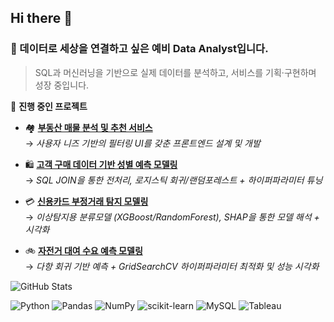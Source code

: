 ## Hi there 👋

<!--
**minsangggg/minsangggg** is a ✨ _special_ ✨ repository because its `README.md` (this file) appears on your GitHub profile.

Here are some ideas to get you started:

- 🔭 I’m currently working on ...
- 🌱 I’m currently learning ...
- 👯 I’m looking to collaborate on ...
- 🤔 I’m looking for help with ...
- 💬 Ask me about ...
- 📫 How to reach me: ...
- 😄 Pronouns: ...
- ⚡ Fun fact: ...
-->
### 👋 데이터로 세상을 연결하고 싶은 예비 Data Analyst입니다.
> SQL과 머신러닝을 기반으로 실제 데이터를 분석하고, 서비스를 기획·구현하며 성장 중입니다.

🚀 **진행 중인 프로젝트**

- 🏘️ [**부동산 매물 분석 및 추천 서비스**](https://github.com/minsangggg/real-estate-recommend)  
  → *사용자 니즈 기반의 필터링 UI를 갖춘 프론트엔드 설계 및 개발*

- 🛍️ [**고객 구매 데이터 기반 성별 예측 모델링**](https://github.com/minsangggg/gender-prediction-ml)  
  → *SQL JOIN을 통한 전처리, 로지스틱 회귀/랜덤포레스트 + 하이퍼파라미터 튜닝*

- 💳 [**신용카드 부정거래 탐지 모델링**](https://github.com/minsanggg/credit-fraud-detection)  
  → *이상탐지용 분류모델 (XGBoost/RandomForest), SHAP을 통한 모델 해석 + 시각화*

- 🚲 [**자전거 대여 수요 예측 모델링**](https://github.com/minsangggg/bike-demand-prediction)  
  → *다항 회귀 기반 예측 + GridSearchCV 하이퍼파라미터 최적화 및 성능 시각화*
 
![GitHub Stats](https://github-readme-stats.vercel.app/api?username=minsangggg&show_icons=true&theme=default)


![Python](https://img.shields.io/badge/Python-3776AB?style=for-the-badge&logo=Python&logoColor=white)
![Pandas](https://img.shields.io/badge/Pandas-150458?style=for-the-badge&logo=pandas&logoColor=white)
![NumPy](https://img.shields.io/badge/NumPy-013243?style=for-the-badge&logo=numpy&logoColor=white)
![scikit-learn](https://img.shields.io/badge/Scikit--Learn-F7931E?style=for-the-badge&logo=scikit-learn&logoColor=white)
![MySQL](https://img.shields.io/badge/MySQL-4479A1?style=for-the-badge&logo=mysql&logoColor=white)
![Tableau](https://img.shields.io/badge/Tableau-E97627?style=for-the-badge&logo=tableau&logoColor=white)
